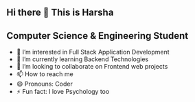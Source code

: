 ## Hi there 👋 This is Harsha
Computer Science & Engineering Student
---
- 👀 I’m interested in Full Stack Application Development
- 🌱 I’m currently learning Backend Technologies
- 💞️ I’m looking to collaborate on Frontend web projects
- 📫 How to reach me 
- 😄 Pronouns: Coder
- ⚡ Fun fact: I love Psychology too
